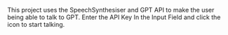 This project uses the SpeechSynthesiser and GPT API to make the user being able to talk to GPT.
Enter the API Key In the Input Field and click the icon to start talking.
